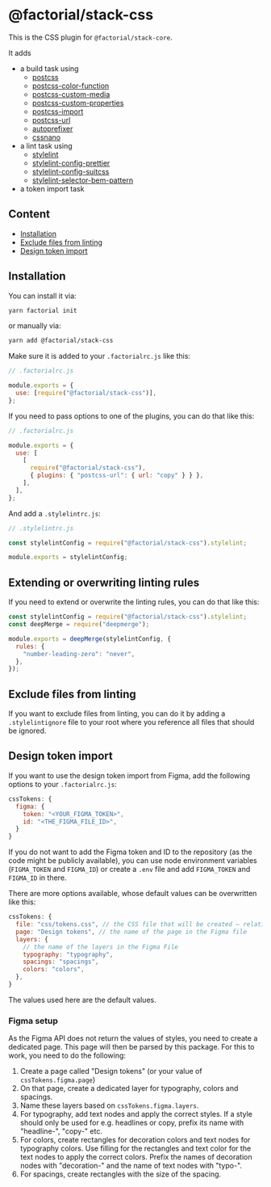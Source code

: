 # @factorial/stack-css

This is the CSS plugin for `@factorial/stack-core`.

It adds

- a build task using
  - [postcss](https://www.npmjs.com/package/postcss)
  - [postcss-color-function](https://www.npmjs.com/package/postcss-color-function)
  - [postcss-custom-media](https://www.npmjs.com/package/postcss-custom-media)
  - [postcss-custom-properties](https://www.npmjs.com/package/postcss-custom-properties)
  - [postcss-import](https://www.npmjs.com/package/postcss-import)
  - [postcss-url](https://www.npmjs.com/package/postcss-url)
  - [autoprefixer](https://www.npmjs.com/package/autoprefixer)
  - [cssnano](https://www.npmjs.com/package/cssnano)
- a lint task using
  - [stylelint](https://www.npmjs.com/package/stylelint)
  - [stylelint-config-prettier](https://www.npmjs.com/package/stylelint-config-prettier)
  - [stylelint-config-suitcss](https://www.npmjs.com/package/stylelint-config-suitcss)
  - [stylelint-selector-bem-pattern](https://www.npmjs.com/package/stylelint-selector-bem-pattern)
- a token import task

## Content

- [Installation](#installation)
- [Exclude files from linting](#exclude-files-from-linting)
- [Design token import](#design-token-import)

## Installation

You can install it via:

```bash
yarn factorial init
```

or manually via:

```bash
yarn add @factorial/stack-css
```

Make sure it is added to your `.factorialrc.js` like this:

```js
// .factorialrc.js

module.exports = {
  use: [require("@factorial/stack-css")],
};
```

If you need to pass options to one of the plugins, you can do that like this:

```js
// .factorialrc.js

module.exports = {
  use: [
    [
      require("@factorial/stack-css"),
      { plugins: { "postcss-url": { url: "copy" } } },
    ],
  ],
};
```

And add a `.stylelintrc.js`:

```js
// .stylelintrc.js

const stylelintConfig = require("@factorial/stack-css").stylelint;

module.exports = stylelintConfig;
```

## Extending or overwriting linting rules

If you need to extend or overwrite the linting rules, you can do that like this:

```js
const stylelintConfig = require("@factorial/stack-css").stylelint;
const deepMerge = require("deepmerge");

module.exports = deepMerge(stylelintConfig, {
  rules: {
    "number-leading-zero": "never",
  },
});
```

## Exclude files from linting

If you want to exclude files from linting, you can do it by adding a `.stylelintignore` file to your root where you reference all files that should be ignored.

## Design token import

If you want to use the design token import from Figma, add the following options to your `.factorialrc.js`:

```js
cssTokens: {
  figma: {
    token: "<YOUR_FIGMA_TOKEN>",
    id: "<THE_FIGMA_FILE_ID>",
  }
}
```

If you do not want to add the Figma token and ID to the repository (as the code might be publicly available), you can use node environment variables (`FIGMA_TOKEN` and `FIGMA_ID`) or create a `.env` file and add `FIGMA_TOKEN` and `FIGMA_ID` in there.

There are more options available, whose default values can be overwritten like this:

```js
cssTokens: {
  file: "css/tokens.css", // the CSS file that will be created – relative to your rootFolder
  page: "Design tokens", // the name of the page in the Figma file
  layers: {
    // the name of the layers in the Figma File
    typography: "typography",
    spacings: "spacings",
    colors: "colors",
  },
}
```

The values used here are the default values.

### Figma setup

As the Figma API does not return the values of styles, you need to create a dedicated page. This page will then be parsed by this package. For this to work, you need to do the following:

1. Create a page called "Design tokens" (or your value of `cssTokens.figma.page`)
2. On that page, create a dedicated layer for typography, colors and spacings.
3. Name these layers based on `cssTokens.figma.layers`.
4. For typography, add text nodes and apply the correct styles. If a style should only be used for e.g. headlines or copy, prefix its name with "headline-", "copy-" etc.
5. For colors, create rectangles for decoration colors and text nodes for typography colors. Use filling for the rectangles and text color for the text nodes to apply the correct colors. Prefix the names of decoration nodes with "decoration-" and the name of text nodes with "typo-".
6. For spacings, create rectangles with the size of the spacing.
